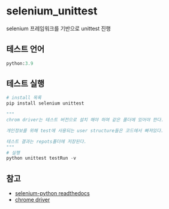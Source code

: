 # selenium_unittest
selenium 프레임워크를 기반으로 unittest 진행

## 테스트 언어
```.py
python:3.9
```
## 테스트 실행
```.py
# install 목록
pip install selenium unittest

"""
chrom driver는 테스트 버전으로 설치 해야 하며 같은 폴더에 있어야 한다.

개인정보를 위해 test에 사용되는 user structure들은 코드에서 빠져있다.

테스트 결과는 repots폴더에 저장된다.
"""
# 실행
python unittest testRun -v
```

## 참고 

* [selenium-python readthedocs](https://selenium-python.readthedocs.io/getting-started.html)
* [chrome driver](https://chromedriver.chromium.org/)